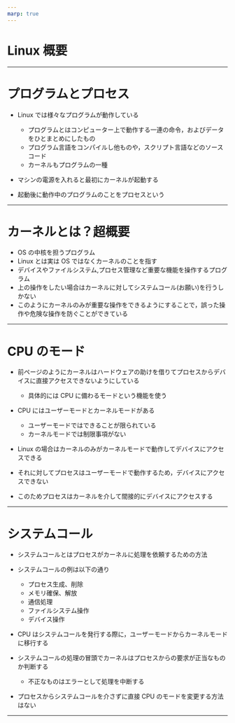 ```yaml
---
marp: true
---
```


# Linux 概要

---

# プログラムとプロセス

- Linux では様々なプログラムが動作している

  - プログラムとはコンピューター上で動作する一連の命令，およびデータをひとまとめにしたもの
  - プログラム言語をコンパイルし他ものや，スクリプト言語などのソースコード
  - カーネルもプログラムの一種

- マシンの電源を入れると最初にカーネルが起動する
- 起動後に動作中のプログラムのことをプロセスという

---

# カーネルとは？超概要

- OS の中核を担うプログラム
- Linux とは実は OS ではなくカーネルのことを指す
- デバイスやファイルシステム,プロセス管理など重要な機能を操作するプログラム
- 上の操作をしたい場合はカーネルに対してシステムコール(お願い)を行うしかない
- このようにカーネルのみが重要な操作をできるようにすることで，誤った操作や危険な操作を防ぐことができている

---

# CPU のモード

- 前ページのようにカーネルはハードウェアの助けを借りてプロセスからデバイスに直接アクセスできないようにしている

  - 具体的には CPU に備わるモードという機能を使う

- CPU にはユーザーモードとカーネルモードがある

  - ユーザーモードではできることが限られている
  - カーネルモードでは制限事項がない

- Linux の場合はカーネルのみがカーネルモードで動作してデバイスにアクセスできる
- それに対してプロセスはユーザーモードで動作するため，デバイスにアクセスできない
- このためプロセスはカーネルを介して間接的にデバイスにアクセスする

---

# システムコール

- システムコールとはプロセスがカーネルに処理を依頼するための方法
- システムコールの例は以下の通り

  - プロセス生成、削除
  - メモリ確保、解放
  - 通信処理
  - ファイルシステム操作
  - デバイス操作

- CPU はシステムコールを発行する際に，ユーザーモードからカーネルモードに移行する
- システムコールの処理の冒頭でカーネルはプロセスからの要求が正当なものか判断する
  - 不正なものはエラーとして処理を中断する
- プロセスからシステムコールを介さずに直接 CPU のモードを変更する方法はない

---
